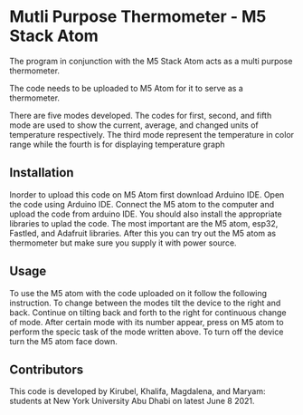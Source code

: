 # Mutli Purpose Thermometer - M5 Stack Atom

The program in conjunction with the M5 Stack Atom acts as a multi purpose thermometer.  

The code needs to be uploaded to M5 Atom for it to serve as a thermometer.

There are five modes developed. The codes for first, second, and fifth mode are used to show the current, average, and changed units of temperature
respectively. The third mode represent the temperature in color range while the fourth is for displaying temperature graph

## Installation  

Inorder to upload this code on M5 Atom first download Arduino IDE. Open the code using Arduino IDE. Connect the M5 atom to the computer and upload the code 
from arduino IDE.  You should also install the appropriate libraries to uplad  the code. The most important are the M5 atom, esp32, Fastled, and Adafruit libraries. After this you can try out the M5 atom as thermometer but make sure you supply it with power source. 

## Usage 
To use the M5 atom with the code uploaded on it follow the following instruction. To change between the modes tilt the device to the right and back.
Continue on tilting back and forth to the right for continuous change of mode.
After certain mode with its number appear, press on M5 atom to perform the specic task of the mode written above.
To turn off the device turn the M5 atom face down. 

## Contributors
This code is developed by Kirubel, Khalifa, Magdalena, and Maryam: students at New York University Abu Dhabi on latest June 8 2021. 

